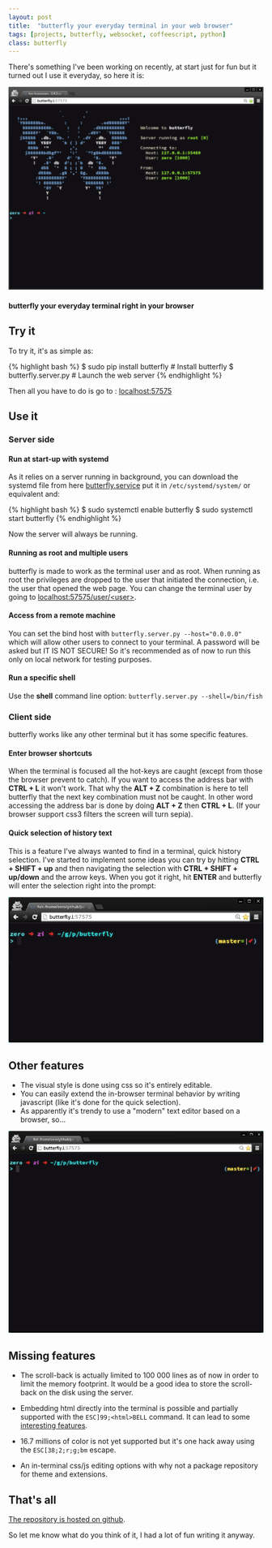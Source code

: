 ```yaml
---
layout: post
title:  "butterfly your everyday terminal in your web browser"
tags: [projects, butterfly, websocket, coffeescript, python]
class: butterfly
---
```



There's something I've been working on recently, at start just for fun but it turned out I use it everyday, so here it is:

![butterfly screen cast](/assets/butterfly_1.gif)
#### **butterfly** your everyday terminal right in your browser


## Try it

To try it, it's as simple as:

{% highlight bash %}
$ sudo pip install butterfly # Install butterfly
$ butterfly.server.py        # Launch the web server
{% endhighlight %}

Then all you have to do is go to : [localhost:57575](http://localhost:57575)


## Use it

### Server side

#### Run at start-up with systemd

As it relies on a server running in background, you can download the systemd file from here [butterfly.service](https://github.com/paradoxxxzero/butterfly/raw/master/butterfly.service) put it in `/etc/systemd/system/` or equivalent and:

{% highlight bash %}
$ sudo systemctl enable butterfly
$ sudo systemctl start butterfly
{% endhighlight %}

Now the server will always be running.


#### Running as root and multiple users

butterfly is made to work as the terminal user and as root. When running as root the privileges are dropped to the user that initiated the connection, i.e. the user that opened the web page. You can change the terminal user by going to  [localhost:57575/user/\<user\>](http://localhost:57575/user/user).


#### Access from a remote machine

You can set the bind host with `butterfly.server.py --host="0.0.0.0"` which will allow other users to connect to your terminal.
A password will be asked but IT IS NOT SECURE! So it's recommended as of now to run this only on local network for testing purposes.


#### Run a specific shell

Use the **shell** command line option: `butterfly.server.py --shell=/bin/fish`


### Client side

butterfly works like any other terminal but it has some specific features.


#### Enter browser shortcuts

When the terminal is focused all the hot-keys are caught (except from those the browser prevent to catch).
If you want to access the address bar with **CTRL + L** it won't work. That why the **ALT + Z** combination is here to tell butterfly that the next key combination must not be caught. In other word accessing the address bar is done by doing **ALT + Z** then **CTRL + L**. (If your browser support css3 filters the screen will turn sepia).


#### Quick selection of history text

This is a feature I've always wanted to find in a terminal, quick history selection. I've started to implement some ideas you can try by hitting **CTRL + SHIFT + up** and then navigating the selection with **CTRL + SHIFT + up/down** and the arrow keys. When you got it right, hit **ENTER** and butterfly will enter the selection right into the prompt:

![butterfly selection](/assets/butterfly_2.gif)


## Other features

* The visual style is done using css so it's entirely editable.
* You can easily extend the in-browser terminal behavior by writing javascript (like it's done for the quick selection).
* As apparently it's trendy to use a "modern" text editor based on a browser, so...

![butterfly modern editors](/assets/butterfly_3.gif)


## Missing features

* The scroll-back is actually limited to 100 000 lines as of now in order to limit the memory footprint. It would be a good idea to store the scroll-back on the disk using the server.

* Embedding html directly into the terminal is possible and partially supported with the `ESC]99;<html>BELL` command. It can lead to some [interesting features](https://github.com/paradoxxxzero/butterfly/tree/master/bin).

* 16.7 millions of color is not yet supported but it's one hack away using the `ESC[38;2;r;g;bm` escape.
* An in-terminal css/js editing options with why not a package repository for theme and extensions.


## That's all

[The repository is hosted on github](https://github.com/paradoxxxzero/butterfly).

So let me know what do you think of it, I had a lot of fun writing it anyway.
